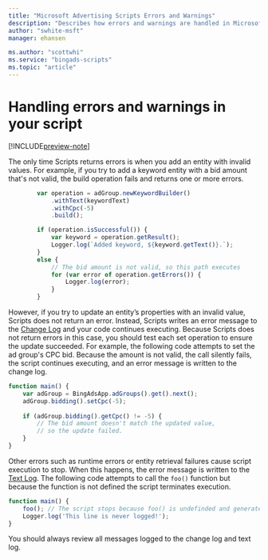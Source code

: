 ```yaml
---
title: "Microsoft Advertising Scripts Errors and Warnings"
description: "Describes how errors and warnings are handled in Microsoft Advertising Scripts."
author: "swhite-msft"
manager: ehansen

ms.author: "scottwhi"
ms.service: "bingads-scripts"
ms.topic: "article"
---
```


# Handling errors and warnings in your script

[!INCLUDE[preview-note](../includes/preview-note.md)]

The only time Scripts returns errors is when you add an entity with invalid values. For example, if you try to add a keyword entity with a bid amount that's not valid, the build operation fails and returns one or more errors.

```javascript
        var operation = adGroup.newKeywordBuilder()
            .withText(keywordText)
            .withCpc(-5)
            .build();

        if (operation.isSuccessful()) {
            var keyword = operation.getResult();
            Logger.log(`Added keyword, ${keyword.getText()}.`);
        }
        else {
            // The bid amount is not valid, so this path executes
            for (var error of operation.getErrors()) {
                Logger.log(error);
            }
        }
``` 

However, if you try to update an entity’s properties with an invalid value, Scripts does not return an error. Instead, Scripts writes an error message to the [Change Log](./change-and-text-logs.md#change-log) and your code continues executing. Because Scripts does not return errors in this case, you should test each set operation to ensure the update succeeded. For example, the following code attempts to set the ad group's CPC bid. Because the amount is not valid, the call silently fails, the script continues executing, and an error message is written to the change log.

```javascript
function main() {
    var adGroup = BingAdsApp.adGroups().get().next();
    adGroup.bidding().setCpc(-5);
    
    if (adGroup.bidding().getCpc() != -5) {
        // The bid amount doesn't match the updated value,
        // so the update failed.
    }
}
```

Other errors such as runtime errors or entity retrieval failures cause script execution to stop. When this happens, the error message is written to the [Text Log](./change-and-text-logs.md#text-log). The following code attempts to call the `foo()` function but because the function is not defined the script terminates execution. 

```javascript
function main() {
    foo(); // The script stops because foo() is undefinded and generates a reference error
    Logger.log('This line is never logged!');
}
```

You should always review all messages logged to the change log and text log.

<!--
## What does Internal Error mean?

If you receive a runtime error and the text log lists InternalError, the following are the reasons why you might be getting it.

|Reason|Remedy
|-|-
|An enumeration value you specified is not valid.|Enumeration values are case sensitive, so make sure that all enumeration values are valid and use the correct casing.
|An operator you specified in the `.withCondition()` method is not valid.|Operators are case sensitive, so make sure that all operators are valid and use the correct casing.
|A column you specified in the `.withCondition()` or `.orderBy()` method is not valid.|Column names are case sensitive, so make sure that all column names are valid and use the correct casing.
|You specified too may IDs in the `.withIds()` method.|Reduce the number of IDs to the allowed maximum (see documentation for the method).
|The date range specified in the `.forDateRange()` method is not valid.|Make sure that the start and end dates are valid and that the end date is not earlier than the start date.

-->